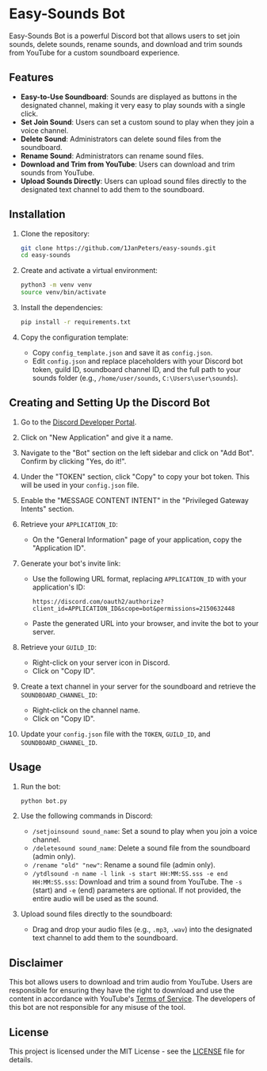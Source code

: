 # Easy-Sounds Bot

Easy-Sounds Bot is a powerful Discord bot that allows users to set join sounds, delete sounds, rename sounds, and download and trim sounds from YouTube for a custom soundboard experience.

## Features

- **Easy-to-Use Soundboard**: Sounds are displayed as buttons in the designated channel, making it very easy to play sounds with a single click.
- **Set Join Sound**: Users can set a custom sound to play when they join a voice channel.
- **Delete Sound**: Administrators can delete sound files from the soundboard.
- **Rename Sound**: Administrators can rename sound files.
- **Download and Trim from YouTube**: Users can download and trim sounds from YouTube.
- **Upload Sounds Directly**: Users can upload sound files directly to the designated text channel to add them to the soundboard.

## Installation

1. Clone the repository:
    ```sh
    git clone https://github.com/1JanPeters/easy-sounds.git
    cd easy-sounds
    ```

2. Create and activate a virtual environment:
    ```sh
    python3 -m venv venv
    source venv/bin/activate
    ```

3. Install the dependencies:
    ```sh
    pip install -r requirements.txt
    ```

4. Copy the configuration template:
    - Copy `config_template.json` and save it as `config.json`.
    - Edit `config.json` and replace placeholders with your Discord bot token, guild ID, soundboard channel ID, and the full path to your sounds folder (e.g., `/home/user/sounds`, `C:\Users\user\sounds`).


## Creating and Setting Up the Discord Bot

1. Go to the [Discord Developer Portal](https://discord.com/developers/applications).

2. Click on "New Application" and give it a name.

3. Navigate to the "Bot" section on the left sidebar and click on "Add Bot". Confirm by clicking "Yes, do it!".

4. Under the "TOKEN" section, click "Copy" to copy your bot token. This will be used in your `config.json` file.

5. Enable the "MESSAGE CONTENT INTENT" in the "Privileged Gateway Intents" section.

6. Retrieve your `APPLICATION_ID`:
    - On the "General Information" page of your application, copy the "Application ID".

7. Generate your bot's invite link:
    - Use the following URL format, replacing `APPLICATION_ID` with your application's ID:
      ```
      https://discord.com/oauth2/authorize?client_id=APPLICATION_ID&scope=bot&permissions=2150632448
      ```
    - Paste the generated URL into your browser, and invite the bot to your server.

8. Retrieve your `GUILD_ID`:
    - Right-click on your server icon in Discord.
    - Click on "Copy ID".

9. Create a text channel in your server for the soundboard and retrieve the `SOUNDBOARD_CHANNEL_ID`:
    - Right-click on the channel name.
    - Click on "Copy ID".

10. Update your `config.json` file with the `TOKEN`, `GUILD_ID`, and `SOUNDBOARD_CHANNEL_ID`.

## Usage

1. Run the bot:
    ```sh
    python bot.py
    ```

2. Use the following commands in Discord:
    - `/setjoinsound sound_name`: Set a sound to play when you join a voice channel.
    - `/deletesound sound_name`: Delete a sound file from the soundboard (admin only).
    - `/rename "old" "new"`: Rename a sound file (admin only).
    - `/ytdlsound -n name -l link -s start HH:MM:SS.sss -e end HH:MM:SS.sss`: Download and trim a sound from YouTube. The `-s` (start) and `-e` (end) parameters are optional. If not provided, the entire audio will be used as the sound.

3. Upload sound files directly to the soundboard:
    - Drag and drop your audio files (e.g., `.mp3`, `.wav`) into the designated text channel to add them to the soundboard.

## Disclaimer

This bot allows users to download and trim audio from YouTube. Users are responsible for ensuring they have the right to download and use the content in accordance with YouTube's [Terms of Service](https://www.youtube.com/static?template=terms). The developers of this bot are not responsible for any misuse of the tool.

## License

This project is licensed under the MIT License - see the [LICENSE](LICENSE) file for details.
